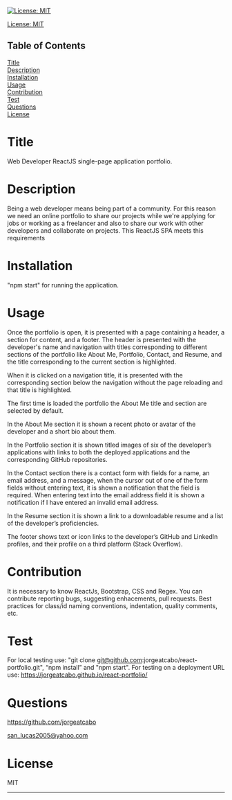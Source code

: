 
[![License: MIT](https://img.shields.io/badge/License-MIT-yellow.svg)](https://opensource.org/licenses/MIT)

[License: MIT](https://opensource.org/licenses/MIT)

## Table of Contents
  
[Title](#Title)  
[Description](#Description)  
[Installation](#Installation)  
[Usage](#Usage)  
[Contribution](#Contribution)  
[Test](#Test)  
[Questions](#Questions)    
[License](#License)    
# Title
Web Developer ReactJS single-page application portfolio.

# Description
Being a web developer means being part of a community. For this reason we need an online portfolio to share our projects while we're applying for jobs or working as a freelancer and also to share our work with other developers and collaborate on projects. This ReactJS SPA meets this requirements 

# Installation
"npm start" for running the application.

# Usage
Once the portfolio is open, it is presented with a page containing a header, a section for content, and a footer. The header is presented with the developer's name and navigation with titles corresponding to different sections of the portfolio like About Me, Portfolio, Contact, and Resume, and the title corresponding to the current section is highlighted.

When it is clicked on a navigation title, it is presented with the corresponding section below the navigation without the page reloading and that title is highlighted.

The first time is loaded the portfolio the About Me title and section are selected by default.

In the About Me section it is shown a recent photo or avatar of the developer and a short bio about them.

In the Portfolio section it is shown titled images of six of the developer’s applications with links to both the deployed applications and the corresponding GitHub repositories.

In the Contact section there is a contact form with fields for a name, an email address, and a message, when the cursor out of one of the form fields without entering text, it is shown a notification that the field is required. When entering text into the email address field it is shown a notification if I have entered an invalid email address.

In the Resume section it is shown a link to a downloadable resume and a list of the developer’s proficiencies.

The footer shows text or icon links to the developer’s GitHub and LinkedIn profiles, and their profile on a third platform (Stack Overflow).



# Contribution
It is necessary to know ReactJs, Bootstrap, CSS and Regex. You can contribute reporting bugs, suggesting enhacements, pull requests. Best practices for class/id naming conventions, indentation, quality comments, etc.

# Test
For local testing use: "git clone git@github.com:jorgeatcabo/react-portfolio.git", “npm install” and "npm start". For testing on a deployment URL use: https://jorgeatcabo.github.io/react-portfolio/

# Questions
https://github.com/jorgeatcabo

san_lucas2005@yahoo.com

# License
MIT

----
